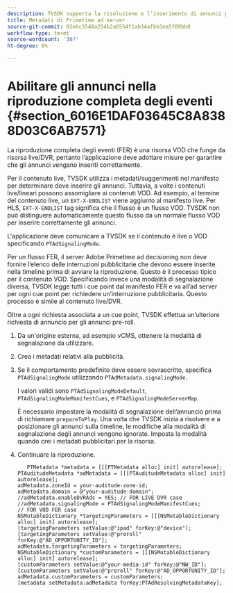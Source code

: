 ```yaml
---
description: TVSDK supporta la risoluzione e l’inserimento di annunci per flussi VOD e live/lineari.
title: Metadati di Primetime ad server
source-git-commit: 02ebc3548a254b2a6554f1ab34afbb3ea5f09bb8
workflow-type: tm+mt
source-wordcount: '307'
ht-degree: 0%

---
```


# Abilitare gli annunci nella riproduzione completa degli eventi {#section_6016E1DAF03645C8A8388D03C6AB7571}

La riproduzione completa degli eventi (FER) è una risorsa VOD che funge da risorsa live/DVR, pertanto l’applicazione deve adottare misure per garantire che gli annunci vengano inseriti correttamente.

Per il contenuto live, TVSDK utilizza i metadati/suggerimenti nel manifesto per determinare dove inserire gli annunci. Tuttavia, a volte i contenuti live/lineari possono assomigliare ai contenuti VOD. Ad esempio, al termine del contenuto live, un `EXT-X-ENDLIST` viene aggiunto al manifesto live. Per HLS, `EXT-X-ENDLIST` tag significa che il flusso è un flusso VOD. TVSDK non può distinguere automaticamente questo flusso da un normale flusso VOD per inserire correttamente gli annunci.

L&#39;applicazione deve comunicare a TVSDK se il contenuto è live o VOD specificando `PTAdSignalingMode`.

Per un flusso FER, il server Adobe Primetime ad decisioning non deve fornire l’elenco delle interruzioni pubblicitarie che devono essere inserite nella timeline prima di avviare la riproduzione. Questo è il processo tipico per il contenuto VOD. Specificando invece una modalità di segnalazione diversa, TVSDK legge tutti i cue point dal manifesto FER e va all’ad server per ogni cue point per richiedere un’interruzione pubblicitaria. Questo processo è simile al contenuto live/DVR.

Oltre a ogni richiesta associata a un cue point, TVSDK effettua un’ulteriore richiesta di annuncio per gli annunci pre-roll.

1. Da un&#39;origine esterna, ad esempio vCMS, ottenere la modalità di segnalazione da utilizzare.
1. Crea i metadati relativi alla pubblicità.
1. Se il comportamento predefinito deve essere sovrascritto, specifica `PTAdSignalingMode` utilizzando `PTAdMetadata.signalingMode`.

   I valori validi sono `PTAdSignalingModeDefault`, `PTAdSignalingModeManifestCues`, e `PTAdSignalingModeServerMap`.

   È necessario impostare la modalità di segnalazione dell’annuncio prima di richiamare `prepareToPlay`. Una volta che TVSDK inizia a risolvere e a posizionare gli annunci sulla timeline, le modifiche alla modalità di segnalazione degli annunci vengono ignorate. Imposta la modalità quando crei i metadati pubblicitari per la risorsa.

1. Continuare la riproduzione.

   ```
      PTMetadata *metadata = [[[PTMetadata alloc] init] autorelease]; 
   PTAuditudeMetadata *adMetadata = [[[PTAuditudeMetadata alloc] init] autorelease]; 
   adMetadata.zoneId = your-auditude-zone-id; 
   adMetadata.domain = @"your-auditude-domain"; 
   //adMetadata.enableDVRAds = YES; // FOR LIVE DVR case 
   //adMetadata.signalingMode = PTAdSignalingModeManifestCues;  
   // FOR VOD FER case 
   NSMutableDictionary *targetingParameters = [[[NSMutableDictionary alloc] init] autorelease]; 
   [targetingParameters setValue:@"ipad" forKey:@"device"]; 
   [targetingParameters setValue:@"preroll" forKey:@"AD_OPPORTUNITY_ID"]; 
   adMetadata.targetingParameters = targetingParameters; 
   NSMutableDictionary *customParameters = [[[NSMutableDictionary alloc] init] autorelease]; 
   [customParameters setValue:@"your-media-id" forKey:@"NW_ID"]; 
   [customParameters setValue:@"preroll" forKey:@"AD_OPPORTUNITY_ID"]; 
   adMetadata.customParameters = customParameters; 
   [metadata setMetadata:adMetadata forKey:PTAdResolvingMetadataKey]; 
   ```
